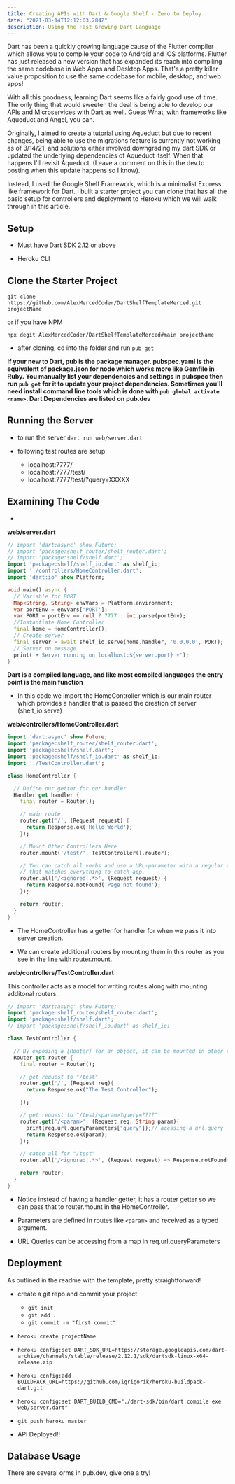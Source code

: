 ```yaml
---
title: Creating APIs with Dart & Google Shelf - Zero to Deploy
date: "2021-03-14T12:12:03.284Z"
description: Using the Fast Growing Dart Language
---
```


Dart has been a quickly growing language cause of the Flutter compiler which allows you to compile your code to Android and iOS platforms. Flutter has just released a new version that has expanded its reach into compiling the same codebase in Web Apps and Desktop Apps. That's a pretty killer value proposition to use the same codebase for mobile, desktop, and web apps!

With all this goodness, learning Dart seems like a fairly good use of time. The only thing that would sweeten the deal is being able to develop our APIs and Microservices with Dart as well. Guess What, with frameworks like Aqueduct and Angel, you can.

Originally, I aimed to create a tutorial using Aqueduct but due to recent changes, being able to use the migrations feature is currently not working as of 3/14/21, and solutions either involved downgrading my dart SDK or updated the underlying dependencies of Aqueduct itself. When that happens I'll revisit Aqueduct. (Leave a comment on this in the dev.to posting when this update happens so I know).

Instead, I used the Google Shelf Framework, which is a minimalist Express like framework for Dart. I built a starter project you can clone that has all the basic setup for controllers and deployment to Heroku which we will walk through in this article.

## Setup

- Must have Dart SDK 2.12 or above

- Heroku CLI

## Clone the Starter Project

`git clone https://github.com/AlexMercedCoder/DartShelfTemplateMerced.git projectName`

or if you have NPM

`npx degit AlexMercedCoder/DartShelfTemplateMerced#main projectName`

- after cloning, cd into the folder and run `pub get`

**If your new to Dart, pub is the package manager. pubspec.yaml is the equivalent of package.json for node which works more like Gemfile in Ruby. You manually list your dependencies and settings in pubspec then run `pub get` for it to update your project dependencies. Sometimes you'll need install command line tools which is done with `pub global activate <name>`. Dart Dependencies are listed on pub.dev**

## Running the Server

- to run the server `dart run web/server.dart`

- following test routes are setup

    - localhost:7777/
    - localhost:7777/test/
    - localhost:7777/test/<param>?query=XXXXX

## Examining The Code

- 

**web/server.dart**

```dart
// import 'dart:async' show Future;
// import 'package:shelf_router/shelf_router.dart';
// import 'package:shelf/shelf.dart';
import 'package:shelf/shelf_io.dart' as shelf_io;
import './controllers/HomeController.dart';
import 'dart:io' show Platform;

void main() async {
  // Variable for PORT
  Map<String, String> envVars = Platform.environment;
  var portEnv = envVars['PORT'];
  var PORT = portEnv == null ? 7777 : int.parse(portEnv);
  //Instantiate Home Controller
  final home = HomeController();
  // Create server
  final server = await shelf_io.serve(home.handler, '0.0.0.0', PORT);
  // Server on message
  print('☀️ Server running on localhost:${server.port} ☀️');
}
```

**Dart is a compiled language, and like most compiled languages the entry point is the main function**

- In this code we import the HomeController which is our main router which provides a handler that is passed the creation of server (shelt_io.serve)

**web/controllers/HomeController.dart**

```dart
import 'dart:async' show Future;
import 'package:shelf_router/shelf_router.dart';
import 'package:shelf/shelf.dart';
import 'package:shelf/shelf_io.dart' as shelf_io;
import './TestController.dart';

class HomeController {

  // Define our getter for our handler
  Handler get handler {
    final router = Router();

    // main route
    router.get('/', (Request request) {
      return Response.ok('Hello World');
    });

    // Mount Other Controllers Here
    router.mount('/test/', TestController().router);

    // You can catch all verbs and use a URL-parameter with a regular expression
    // that matches everything to catch app.
    router.all('/<ignored|.*>', (Request request) {
      return Response.notFound('Page not found');
    });

    return router;
  }
}
```

- The HomeController has a getter for handler for when we pass it into server creation.

- We can create additional routers by mounting them in this router as you see in the line with router.mount.

**web/controllers/TestController.dart**

This controller acts as a model for writing routes along with mounting additonal routers.

```dart
// import 'dart:async' show Future;
import 'package:shelf_router/shelf_router.dart';
import 'package:shelf/shelf.dart';
// import 'package:shelf/shelf_io.dart' as shelf_io;

class TestController {

  // By exposing a [Router] for an object, it can be mounted in other routers.
  Router get router {
    final router = Router();

    // get request to "/test"
    router.get('/', (Request req){
      return Response.ok("The Test Controller");

    });

    // get request to "/test/<param>?query=????"
    router.get('/<param>', (Request req, String param){
      print(req.url.queryParameters["query"]);// acessing a url query
      return Response.ok(param);
    });

    // catch all for "/test"
    router.all('/<ignored|.*>', (Request request) => Response.notFound('null'));

    return router;
  }
}
```

- Notice instead of having a handler getter, it has a router getter so we can pass that to router.mount in the HomeController.

- Parameters are defined in routes like `<param>` and received as a typed argument.

- URL Queries can be accessing from a map in req.url.queryParameters

## Deployment

As outlined in the readme with the template, pretty straightforward!

- create a git repo and commit your project
    - `git init`
    - `git add .`
    - `git commit -m "first commit"`

- `heroku create projectName`

- `heroku config:set DART_SDK_URL=https://storage.googleapis.com/dart-archive/channels/stable/release/2.12.1/sdk/dartsdk-linux-x64-release.zip`

- `heroku config:add BUILDPACK_URL=https://github.com/igrigorik/heroku-buildpack-dart.git`

- `heroku config:set DART_BUILD_CMD="./dart-sdk/bin/dart compile exe web/server.dart"`

- `git push heroku master`

- API Deployed!!

## Database Usage

There are several orms in pub.dev, give one a try!